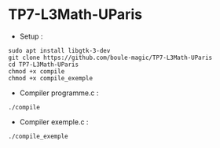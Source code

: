 # TP7-L3Math-UParis
* Setup : 
```
sudo apt install libgtk-3-dev
git clone https://github.com/boule-magic/TP7-L3Math-UParis
cd TP7-L3Math-UParis
chmod +x compile
chmod +x compile_exemple
```
* Compiler programme.c : 
```
./compile
```
* Compiler exemple.c : 
```
./compile_exemple
```
